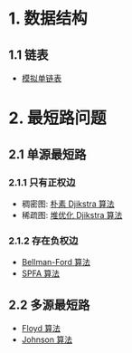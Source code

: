 # 1. 数据结构
## 1.1 链表
+ [模拟单链表](https://github.com/nfssuzukaze/AlgorithmLearningNotes/issues/2)


# 2. 最短路问题
## 2.1 单源最短路
### 2.1.1 只有正权边
+ 稠密图: [朴素 Djikstra 算法](https://github.com/nfssuzukaze/AlgorithmLearningNotes/issues/1)
+ 稀疏图: [堆优化 Djikstra 算法]()
### 2.1.2 存在负权边
+ [Bellman-Ford 算法]()
+ [SPFA 算法]()
## 2.2 多源最短路
+ [Floyd 算法]()
+ [Johnson 算法]()
